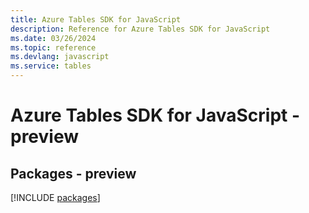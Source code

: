 ```yaml
---
title: Azure Tables SDK for JavaScript
description: Reference for Azure Tables SDK for JavaScript
ms.date: 03/26/2024
ms.topic: reference
ms.devlang: javascript
ms.service: tables
---
```

# Azure Tables SDK for JavaScript - preview
## Packages - preview
[!INCLUDE [packages](tables-index.md)]
